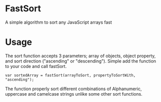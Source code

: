 # FastSort
A simple algorithm to sort any JavaScript arrays fast

# Usage

The sort function accepts 3 parameters; array of objects, object property, and sort direction ("ascending" or "descending").
Simple add the function to your code and call fastSort.

    var sortedArray = fastSort(arrayToSort, propertyToSortWith, "ascending");

The function properly sort different combinations of Alphanumeric, uppercase and camelcase strings unlike some other sort functions.
